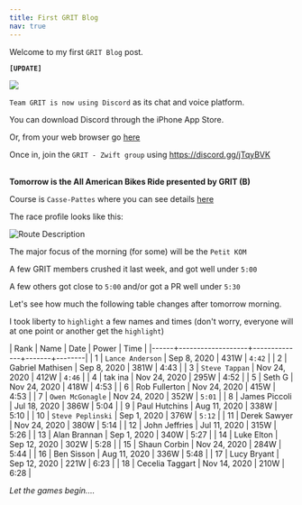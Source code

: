 ```yaml
---
title: First GRIT Blog
nav: true
---
```


Welcome to my first `GRIT Blog` post.

**`[UPDATE]`**

![](images/discord.png)

`Team GRIT is now using Discord` as its chat and voice platform.

You can download Discord through the iPhone App Store.

Or, from your web browser go [here](https://discord.com/login)

Once in, join the `GRIT - Zwift group` using <https://discord.gg/jTqyBVK> <br><br>
  

**Tomorrow is the All American Bikes Ride presented by GRIT (B)**

Course is `Casse-Pattes` where you can see details [here](https://zwiftinsider.com/route/casse-pattes/)

The race profile looks like this:

![Route Description](images/casse-pattes.png)

The major focus of the morning (for some) will be the `Petit KOM`

A few GRIT members crushed it last week, and got well under `5:00`

A few others got close to `5:00` and/or got a PR well under `5:30`

Let's see how much the following table changes after tomorrow morning.

I took liberty to `highlight` a few names and times (don't worry, everyone will
at one point or another get the `highlight`)

| Rank | Name              | Date         | Power |   Time |
|------+-------------------+--------------+-------+--------|
|    1 | `Lance Anderson`  | Sep 8, 2020  | 431W  | `4:42` |
|    2 | Gabriel Mathisen  | Sep 8, 2020  | 381W  |   4:43 |
|    3 | `Steve Tappan`    | Nov 24, 2020 | 412W  | `4:46` |
|    4 | tak ina           | Nov 24, 2020 | 295W  |   4:52 |
|    5 | Seth G            | Nov 24, 2020 | 418W  |   4:53 |
|    6 | Rob Fullerton     | Nov 24, 2020 | 415W  |   4:53 |
|    7 | `Owen McGonagle`  | Nov 24, 2020 | 352W  | `5:01` |
|    8 | James Piccoli     | Jul 18, 2020 | 386W  |   5:04 |
|    9 | Paul Hutchins     | Aug 11, 2020 | 338W  |   5:10 |
|   10 | `Steve Peplinski` | Sep 1, 2020  | 376W  | `5:12` |
|   11 | Derek Sawyer      | Nov 24, 2020 | 380W  |   5:14 |
|   12 | John Jeffries     | Jul 11, 2020 | 315W  |   5:26 |
|   13 | Alan Brannan      | Sep 1, 2020  | 340W  |   5:27 |
|   14 | Luke Elton        | Sep 12, 2020 | 302W  |   5:28 |
|   15 | Shaun Corbin      | Nov 24, 2020 | 284W  |   5:44 |
|   16 | Ben Sisson        | Aug 11, 2020 | 336W  |   5:48 |
|   17 | Lucy Bryant       | Sep 12, 2020 | 221W  |   6:23 |
|   18 | Cecelia Taggart   | Nov 14, 2020 | 210W  |   6:28 |

*Let the games begin....*


